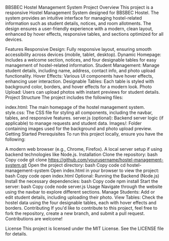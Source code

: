BBSBEC Hostel Management System
Project Overview
This project is a responsive Hostel Management System designed for BBSBEC Hostel. The system provides an intuitive interface for managing hostel-related information such as student details, notices, and room allotments. The design ensures a user-friendly experience with a modern, clean layout, enhanced by hover effects, responsive tables, and sections optimized for all devices.

Features
Responsive Design: Fully responsive layout, ensuring smooth accessibility across devices (mobile, tablet, desktop).
Dynamic Homepage: Includes a welcome section, notices, and four designable tables for easy management of hostel-related information.
Student Management: Manage student details, including name, address, contact info, and photo upload functionality.
Hover Effects: Various UI components have hover effects, enhancing user interaction.
Designable Tables: Each table is styled with background color, borders, and hover effects for a modern look.
Photo Upload: Users can upload photos with instant previews for student details.
Project Structure
The project includes the following files:

index.html: The main homepage of the hostel management system.
style.css: The CSS file for styling all components, including the navbar, tables, and responsive features.
server.js (optional): Backend server logic (if applicable) to manage requests and student data.
Images/: Folder containing images used for the background and photo upload preview.
Getting Started
Prerequisites
To run this project locally, ensure you have the following:

A modern web browser (e.g., Chrome, Firefox).
A local server setup if using backend technologies like Node.js.
Installation
Clone the repository:
bash
Copy code
git clone https://github.com/yourusername/hostel-management-system.git
Open the project directory:
bash
Copy code
cd hostel-management-system
Open index.html in your browser to view the project:
bash
Copy code
open index.html
Optional: Running the Backend (Node.js)
Install the necessary dependencies:
bash
Copy code
npm install
Start the server:
bash
Copy code
node server.js
Usage
Navigate through the website using the navbar to explore different sections.
Manage Students: Add or edit student details, including uploading their photo.
View Tables: Check the hostel data using the four designable tables, each with hover effects and borders.
Contributing
If you'd like to contribute to this project, feel free to fork the repository, create a new branch, and submit a pull request. Contributions are welcome!

License
This project is licensed under the MIT License. See the LICENSE file for details.
